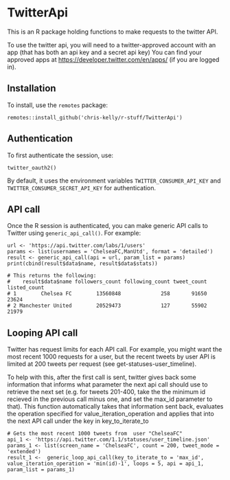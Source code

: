 # TwitterApi

This is an R package holding functions to make requests to the twitter API.

To use the twitter api, you will need to a twitter-approved account with an app (that has both an api key and a secret api key)
You can find your approved apps at https://developer.twitter.com/en/apps/ (if you are logged in).

## Installation

To install, use the `remotes` package:

```
remotes::install_github('chris-kelly/r-stuff/TwitterApi')
```

## Authentication

To first authenticate the session, use:

```
twitter_oauth2()
```

By default, it uses the environment variables `TWITTER_CONSUMER_API_KEY` and `TWITTER_CONSUMER_SECRET_API_KEY` for authentication.

## API call

Once the R session is authenticated, you can make generic API calls to Twitter using `generic_api_call()`. For example:

```
url <- 'https://api.twitter.com/labs/1/users'
params <- list(usernames = 'ChelseaFC,ManUtd', format = 'detailed')
result <- generic_api_call(api = url, param_list = params)
print(cbind(result$data$name, result$data$stats))

# This returns the following:
#    result$data$name followers_count following_count tweet_count listed_count
# 1        Chelsea FC        13560848             258       91650        23624
# 2 Manchester United        20529473             127       55902        21979
```

## Looping API call

Twitter has request limits for each API call. For example, you might want the most recent 1000 requests for a user, but the recent tweets by user API is limited at 200 tweets per request (see get-statuses-user_timeline).

To help with this, after the first call is sent, twitter gives back some information that informs what parameter the next api call should use to retrieve the next set (e.g. for tweets 201-400, take the the minimum id recieved in the previous call minus one, and set the max_id parameter to that). 
This function automatically takes that information sent back, evaluates the operation specified for value_iteration_operation and applies that into the next API call under the key in key_to_iterate_to

```
# Gets the most recent 1000 tweets from  user "ChelseaFC"
api_1 <- 'https://api.twitter.com/1.1/statuses/user_timeline.json'
params_1 <- list(screen_name = 'ChelseaFC', count = 200, tweet_mode = 'extended')
result_1 <-  generic_loop_api_call(key_to_iterate_to = 'max_id', value_iteration_operation = 'min(id)-1', loops = 5, api = api_1, param_list = params_1)
```
